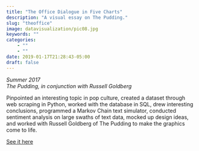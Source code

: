 ```yaml
---
title: "The Office Dialogue in Five Charts"
description: "A visual essay on The Pudding."
slug: "theoffice"
image: datavisualization/pic08.jpg
keywords: ""
categories: 
    - ""
    - ""
date: 2019-01-17T21:28:43-05:00
draft: false
---
```


<p><em>Summer 2017</em></br>
<em>The Pudding, in conjunction with Russell Goldberg</em></p>

Pinpointed an interesting topic in pop culture, created a dataset through web scraping in Python, worked with the database in SQL, drew interesting conclusions, programmed a Markov Chain text simulator, conducted sentiment analysis on large swaths of text data, mocked up design ideas, and worked with Russell Goldberg of The Pudding to make the graphics come to life.

[See it here](https://pudding.cool/2017/08/the-office/)

